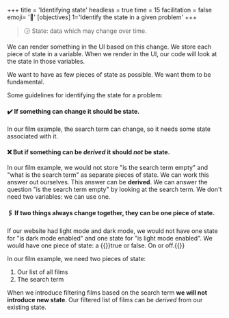 +++
title = 'Identifying state'
headless = true
time = 15
facilitation = false
emoji= '🧩'
[objectives]
    1='Identify the state in a given problem'
+++

> 🕞 State: data which may change over time.

We can render something in the UI based on this change. We store each piece of state in a variable. When we render in the UI, our code will look at the state in those variables.

We want to have as few pieces of state as possible. We want them to be fundamental.

Some guidelines for identifying the state for a problem:

#### ✔️ If something can change it should be state.

In our film example, the search term can change, so it needs some state associated with it.

#### ❌ But if something can be _derived_ it should _not_ be state.

In our film example, we would not store "is the search term empty" and "what is the search term" as separate pieces of state. We can work this answer out ourselves. This answer can be **derived**. We can answer the question "is the search term empty" by looking at the search term. We don't need two variables: we can use one.

#### 🖇️ If two things always change together, they can be one piece of state.

If our website had light mode and dark mode, we would not have one state for "is dark mode enabled" and one state for "is light mode enabled". We would have one piece of state: a {{<tooltip title="boolean">}}true or false. On or off.{{</tooltip>}}

In our film example, we need two pieces of state:

1. Our list of all films
2. The search term

When we introduce filtering films based on the search term **we will not introduce new state**. Our filtered list of films can be _derived_ from our existing state.
